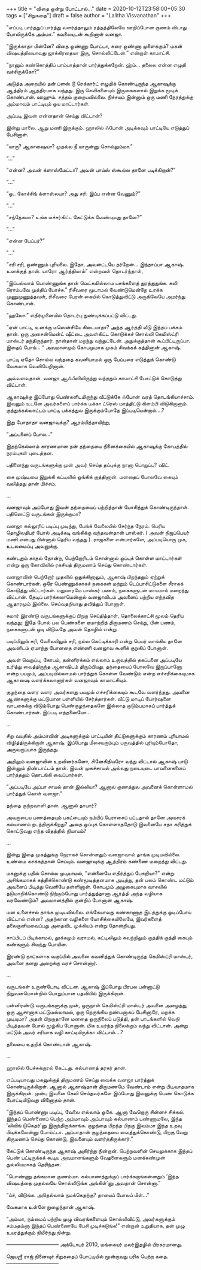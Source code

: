 +++
title = "விதை ஒன்று போட்டால்…"
date = 2020-10-12T23:58:00+05:30
tags = ["சிறுகதை"]
draft = false
author = "Lalitha Visvanathan"
+++

"எப்படி பார்த்துப் பார்த்து வளர்த்தாலும் ரத்தத்திலேயே ஊறிப்போன குணம் விடாது போலிருக்கே அம்மா.” கவலையுடன் கூறினாள் வனஜா.

“இருக்காதா பின்னே? விதை ஒண்ணு போட்டா, சுரை ஒண்ணா முளைக்கும்? மகன் விஷயத்திலயாவது ஜாக்கிரதையா இரு, சொல்லிட்டேன்.” என்றாள் காமாட்சி.

“நானும் கண்கொத்திப் பாம்பாத்தான் பார்த்துக்கறேன். ஹ்ம்… தலைல என்ன எழுதி வச்சிருக்கோ?”

அடுத்த அறையில் தன் ப்ளஸ் டூ ரெக்கார்ட் எழுதிக் கொண்டிருந்த ஆகாஷுக்கு ஆத்திரம் ஆத்திரமாக வந்தது. இரு செவிகளையும் இருகைகளால் இறுக்க மூடிக் கொண்டான். ஊஹும். சத்தம் குறையவில்லை. நிச்சயம் இன்னும் ஒரு மணி நேரத்துக்கு அம்மாவும் பாட்டியும் ஓய மாட்டார்கள்.

அப்படி இவன் என்னதான் செய்து விட்டான்?

இன்று மாலை. ஆறு மணி இருக்கும். ஹாலில் ஃபோன் அடிக்கவும் பாட்டியே எடுத்துப் பேசினாள்.

“யாரு? ஆகாஷையா? முதல்ல நீ யாருன்னு சொல்லும்மா.”

“...”

“என்ன? அவன் க்ளாஸ்மேட்டா? அவன் பாய்ஸ் ஸ்கூல்ல தானே படிக்கிறான்?”

“…”

“ஓ.. கோச்சிங் க்ளாஸ்லயா? அது சரி. இப்ப என்ன வேணும்?”

“...”

“சந்தேகமா? உங்க டீச்சர்கிட்ட கேட்டுக்க வேண்டியது தானே?”

“...”

“என்ன பேப்பர்?”

"..."

“சரி சரி, ஒண்ணும் புரியலை. இதோ, அவன்ட்டயே தர்றேன்… இந்தாப்பா ஆகாஷ். உனக்குத் தான். யாரோ ஆர்த்தியாம்” என்றவள் தொடர்ந்தாள்,

“இப்பல்லாம் பொண்ணுங்க தான் வெட்கமில்லாம பசங்களைத் துரத்துதுங்க. கலி ரொம்பவே முத்திப் போச்சு.” ரிசீவரை மூடாமல் வேண்டுமென்றே உரக்க முணுமுணுத்தவள், ரிசீவரை பேரன் கையில் கொடுத்துவிட்டு அருகிலேயே அமர்ந்து கொண்டாள்.

“ஹலோ.” எதிர்முனையில் தொடர்பு துண்டிக்கப்பட்டு விட்டது.

“ஏன் பாட்டி, உனக்கு டீஸென்சியே கிடையாதா? அந்த ஆர்த்தி வீடு இந்தப் பக்கம் தான். ஒரு அசைன்மென்ட் ஷீட்டை அவள்கிட்ட கொடுக்கச் சொல்லி கெமிஸ்ட்ரி மாஸ்டர் தந்திருந்தார். நான்தான் மறந்து வந்துட்டேன். அதுக்குத்தான் கூப்பிட்டிருப்பா. இதைப் போய்… “ அவமானமும் கோபமுமாக முகம் சிவக்கக் கத்தினான் ஆகாஷ்.

பாட்டி ஏதோ சொல்ல வந்ததை கவனியாமல் ஒரு பேப்பரை எடுத்துக் கொண்டு வேகமாக வெளியேறினான்.

அவ்வளவுதான். வனஜா ஆஃபீஸிலிருந்து வந்ததும் காமாட்சி போட்டுக் கொடுத்து விட்டாள்.

ஆகாஷுக்கு இப்போது பெண்களிடமிருந்து வீட்டுக்கே ஃபோன் வரத் தொடங்கியாச்சாம். இவனும் உடனே அவர்களைப் பார்க்க டீக்கா ட்ரெஸ் மாத்திட்டு கிளம்பி விடுகிறானாம். குத்துக்கல்லாட்டம் பாட்டி பக்கத்துல இருக்கும்போதே இப்படியென்றால்….?

இது போதாதா வனஜாவுக்கு? ஆரம்பித்தாயிற்று,

“அப்பனைப் போல…”

இதற்கெல்லாம் காரணமான தன் தந்தையை நினைக்கையில் ஆகாஷுக்கு கோபத்தில் நரம்புகள் புடைத்தன.

பதினைந்து வருடங்களுக்கு முன் அவர் செய்த தப்புக்கு நானா பொறுப்பு? ஷிட்.

கை முஷ்டியை இறுக்கி கட்டிலில் ஓங்கிக் குத்தினான். மனதைப் போலவே கையும் வலித்தது தான் மிச்சம்.

…

வனஜாவும் அப்போது இவன் தந்தையைப் பற்றித்தான் யோசித்துக் கொண்டிருந்தாள். பதினெட்டு வருடங்கள் இருக்குமா?

வனஜா கல்லூரிப் படிப்பு முடிந்து, பேங்க் வேலையில் சேர்ந்த நேரம். பெரிய தொழிலதிபர் போல் அடிக்கடி வங்கிக்கு வந்தவன்தான் பாஸ்கர். ( அவன் நிஜப்பெயர் மணி என்பது பின்னால் தெரிய வந்தது ). ராஜகளை என்பார்களே, அப்படியொரு முக, உடலமைப்பு அவனுக்கு.

கண்டதும் காதல் தோன்ற, பெற்றோரிடம் சொன்னால் ஒப்புக் கொள்ள மாட்டார்கள் என்று ஒரு கோவிலில் ரகசியத் திருமணம் செய்து கொண்டார்கள்.

வனஜாவின் பெற்றோர் முதலில் ஒதுக்கினாலும், ஆகாஷ் பிறந்ததும் ஏற்றுக் கொண்டார்கள். ஒரே பெண்ணுக்காகச் நகைகள் மற்றும் டெப்பாசிட்டுகளை சீராகக் கொடுத்து விட்டார்கள். மறுவாரமே பாஸ்கர் பணம், நகைகளுடன் மாயமாய் மறைந்து விட்டான். தேடிப் பார்க்கலாமென்றால் வனஜாவிடம் அவனைப் பற்றிய எந்தவித ஆதாரமும் இல்லை. செய்வதறியாது தவித்துப் போனாள்.

சுமார் இரண்டு வருடங்களுக்குப் பிறகு செய்தித்தாள், தொலைக்காட்சி மூலம் தெரிய வந்தது; இதே போல் பல பெண்களை ஏமாற்றித் திருமணம் செய்து, பின் பணம், நகைகளுடன் ஓடி விடுவதே அவன் தொழில் என்று.

படிப்பிலும் சரி, வேலையிலும் சரி, நல்ல கெட்டிக்காரி என்று பெயர் வாங்கிய தானே அவனிடம் ஏமாந்து போனதை எண்ணி வனஜாவ கூனிக் குறுகிப் போனாள்.

அவள் வெறுப்பு, கோபம், தன்னிரக்கம் எல்லாம் உருவத்தில் தகப்பனை அப்படியே உரித்து வைத்திருந்த ஆகாஷிடம் திரும்பியது. தந்தையைப் போலவே இருப்பானோ என்ற பயமும், அப்படியில்லாமல் பார்த்துக் கொள்ள வேண்டும் என்ற எச்சரிக்கையுமாக ஆகாஷை வளர்க்கலானார்கள் வனஜாவும் காமாட்சியும்.

குழந்தை வளர வளர அவர்களது பயமும் எச்சரிக்கையும் கூடவே வளர்ந்தது. அவனை ஆண்களுக்கு மட்டுமான பள்ளியில் சேர்த்தார்கள். வீட்டு மாடிப் போர்ஷனை  வாடகைக்கு விடும்போது பெண்குழந்தைகளே இல்லாத குடும்பமாகப் பார்த்துக் கொண்டார்கள். இப்படி எத்தனையோ…

…

சிறு வயதில் அம்மாவின் அடிகளுக்கும் பாட்டியின் திட்டுகளுக்கும் காரணம் புரியாமல் விழித்திருக்கிறான் ஆகாஷ். இப்போது மீசையரும்பும் பருவத்தில் புரியும்போதோ, அருவருப்பாக இருந்தது.

அதிலும் வனஜாவின் உறவினர்களோ, சினேகிதியரோ வந்து விட்டால் ஆகாஷ் பாடு இன்னும் திண்டாட்டம் தான். இவன் முகச்சாயல் அல்லது நடையுடை பாவனைகளைப் பார்த்ததும் தொடங்கி வைப்பார்கள்.

“அப்படியே அப்பா சாயல் தான் இல்லியா? ஆனால் குணத்துல அவனைக் கொள்ளாமல் பார்த்துக் கொள் வனஜா.”

தந்தை குற்றவாளி தான். ஆனால் தாயார்?

அவருடைய பணத்தையும் பகட்டையும் நம்பிப் பேராசைப் பட்டதால் தானே அவசரக் கல்யாணம் நடந்திருக்கிறது? அதை ஒப்புக் கொள்ளாததோடு இவனையே சதா கரித்துக் கொட்டுவது எந்த விதத்தில் நியாயம்?

…

இன்று இதை முகத்துக்கு நேராகச் சொன்னதும் வனஜாவால் தாங்க முடியவில்லை. உண்மை கசக்கத்தான் செய்யும். வனஜாவுக்கு ஆத்திரம் கண்ணை மறைத்து விட்டது.

மகனுக்கு பதில் சொல்ல முடியாமல், “என்னையே எதிர்த்துப் பேசுறியா?” என்று அசிங்கமாகக் கத்திக்கொண்டு கண்மூடித்தனமாக அடித்து, தன் பலம் கொண்ட மட்டும் அவனைப் பிடித்து வெளியே தள்ளினாள். கோபமும் அழுகையுமாக வாசலில் தடுமாறிக்கொண்டு நிற்கும்போது பார்த்துத்தானா ஆர்த்தி அந்த வழியாக வரவேண்டும்?    அவமானத்தில் குன்றிப் போனான் ஆகாஷ்.

மன உளைச்சல் தாங்க முடியவில்லை. எங்கேயாவது கண்காணாத இடத்துக்கு ஓடிப்போய் விட்டால் என்ன? அதற்கான வழிகளை யோசிக்கையிலேயே, இவர்களைத் தலைகுனியவைப்பது அதைவிட முக்கியம் என்று தோன்றியது.

சாப்பிடப் பிடிக்காமல், தூக்கமும் வராமல், கட்டிலிலும் சுவற்றிலும் குத்திக் குத்தி கையும் கண்களும் சிவந்து போயின.

இரண்டு நாட்களாக வகுப்பில் அவனை கவனித்துக் கொண்டிருந்த கெமிஸ்ட்ரி மாஸ்டர், அவனை தனது அறைக்கு வரச் சொன்னார்.

…

வருடங்கள் உருண்டோடி விட்டன. ஆகாஷ் இப்போது பிரபல பன்னாட்டு நிறுவனமொன்றில் பொறுப்பான பதவியில் இருக்கிறான்.

பன்னிரண்டு வருடங்களுக்கு முன்,  ஒருநாள் கெமிஸ்ட்ரி மாஸ்டர் அவனை அழைத்து, ஒரு ஆசானாக மட்டுமல்லாமல், ஒரு நெருங்கிய நண்பனாகப் பேசினாரே, மறக்க முடியுமா? அதன் பிறகுதானே மனதை ஒருநிலைப் படுத்தி, தன் பாடங்களில் வெறி பிடித்தவன் போல் மூழ்கிப போனான். மிக உயர்ந்த நிலைக்கும் வந்து விட்டான். அன்று மட்டும் அவர் சரியாக வழி காட்டியிருக்கா விட்டால்….?

தலையை உதறிக் கொண்டான் ஆகாஷ்.

…

ஹாலில் பேச்சுக்குரல் கேட்டது. கல்யாணத் தரகர் தான்.

எப்படியாவது மகனுக்குத் திருமணம் செய்து வைக்க வனஜா பார்த்துக் கொண்டிருக்கிறாள். ஆனால் ஆகாஷ்தான் திருமணமே வேண்டாம் என்று பிடிவாதமாக இருக்கிறான். முன்பு இவனை கேலி செய்தவர்களே இப்போது இவனுக்கு பெண் கொடுக்க போட்டியிடுவது வினோதம் தான்.

“இந்தப் பொண்ணு படிப்பு, வேலை எல்லாம் ஓகே. ஆனா வேறொரு சின்னச் சிக்கல். இந்தப் பெண்ணைப் பெற்ற அம்மாவும் அப்பாவும் கல்யாணம் பண்ணாமலே, இந்த ‘லிவிங் டுகெதர்’னு இருந்திருக்காங்க. குழந்தை பிறந்த பிறகு இவம்மா இந்த உறவு பிடிக்கலேன்னு போய்ட்டா. அப்பாதான் குழந்தையை வைத்துக்கொண்டு, பிறகு வேறு திருமணம் செய்து கொண்டு, இவளையும் வளர்த்திருக்கார்.”

கேட்டுக் கொண்டிருந்த ஆகாஷ் அதிர்ந்து நின்றான். பெற்றவளின் செயலுக்காக இந்தப் பெண் பட்டிருக்கக் கூடிய அவமானங்களும் வேதனைகளும் மனக்கண்முன் துல்லியமாகத் தெரிந்தன.

“பொண்ணு தங்கமான குணம்மா. கல்யாணத்துக்குப் பார்க்கறாங்கன்னதும் ‘இந்த விஷயத்தை முதல்லயே சொல்லிடுங்க அங்கிள்’னு அவதான் சொன்னா.”

“ப்ச், விடுங்க. அதெல்லாம் நமக்கெதற்கு? தாயைப் போலப் பிள்…”

வேகமாக உள்ளே நுழைந்தான் ஆகாஷ்.

“அம்மா, நம்மைப் பற்றிய முழு விவரங்களையும் சொல்லிவிட்டு, அவர்களுக்கும் சம்மதம்னா இந்தப் பெண்ணையே பேசி முடிச்சுடுங்க!” என்றான் உறுதியாக, தன் முழு உயரத்துக்கும் நிமிர்ந்து நின்று.

——————————
அக்டோபர் 2010, மங்கையர் மலர்இதழில் பிரசுரமானது.

ஜெயஶ்ரீ ராஜ் நினைவுச் சிறுகதைப் போட்டியில் மூன்றாவது பரிசு பெற்ற கதை.
——————————
